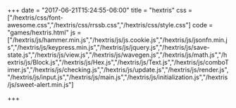 +++
date = "2017-06-21T15:24:55-06:00"
title = "hextris"
css = ["/hextris/css/font-awesome.css","/hextris/css/rrssb.css","/hextris/css/style.css"]
code = "games/hextris.html"
js = ["/hextris/js/hammer.min.js","/hextris/js/js.cookie.js","/hextris/js/jsonfn.min.js","/hextris/js/keypress.min.js","/hextris/js/jquery.js","/hextris/js/save-state.js","/hextris/js/view.js","/hextris/js/wavegen.js","/hextris/js/math.js","/hextris/js/Block.js","/hextris/js/Hex.js","/hextris/js/Text.js","/hextris/js/comboTimer.js","/hextris/js/checking.js","/hextris/js/update.js","/hextris/js/render.js","/hextris/js/input.js","/hextris/js/main.js","/hextris/js/initialization.js","/hextris/js/sweet-alert.min.js"]

+++

